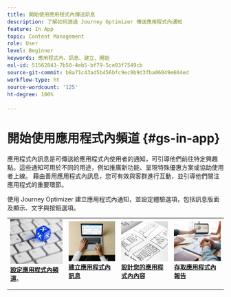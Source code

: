 ```yaml
---
title: 開始使用應用程式內傳送訊息
description: 了解如何透過 Journey Optimizer 傳送應用程式內通知
feature: In App
topic: Content Management
role: User
level: Beginner
keywords: 應用程式內、訊息、建立、開始
exl-id: 51562843-7b50-4eb5-bf79-5ce03f7549cb
source-git-commit: b8a71c43ad5b456bfc9ec9b9d3fba06049e604ed
workflow-type: ht
source-wordcount: '125'
ht-degree: 100%

---
```


# 開始使用應用程式內頻道 {#gs-in-app}

應用程式內訊息是可傳送給應用程式內使用者的通知，可引導他們前往特定興趣點。這些通知可用於不同的用途，例如推廣新功能、呈現特殊優惠方案或協助使用者上線。 藉由善用應用程式內訊息，您可有效與客群進行互動，並引導他們關注應用程式的重要環節。

使用 Journey Optimizer 建立應用程式內通知，並設定體驗選項，包括訊息版面及顯示、文字與按鈕選項。 

<table style="table-layout:fixed"><tr style="border: 0;">
<td>
<a href="inapp-configuration.md">
<img alt="驗證" src="../assets/do-not-localize/inapp-config.jpg">
</a>
<div>
<a href="inapp-configuration.md"><strong>設定應用程式內頻道</strong></a>。
</div>
<p>
</td>
<td>
<a href="create-in-app.md">
<img alt="銷售機會" src="../assets/do-not-localize/inapp-create.jpeg">
</a>
<div><a href="create-in-app.md"><strong>建立應用程式內訊息</strong>
</div>
<p>
</td>
<td>
<a href="design-in-app.md">
<img alt="不頻繁" src="../assets/do-not-localize/inapp-design.jpg">
</a>
<div>
<a href="design-in-app.md"><strong>設計您的應用程式內內容</strong></a>
</div>
<p></td>
<td>
<a href="../reports/campaign-global-report.md#inapp-global">
<img alt="驗證" src="../assets/do-not-localize/inapp-report.jpg">
</a>
<div>
<a href="../reports/campaign-global-report.md#inapp-global"><strong>存取應用程式內報告</strong></a>
</div>
<p>
</td>
</tr></table>
